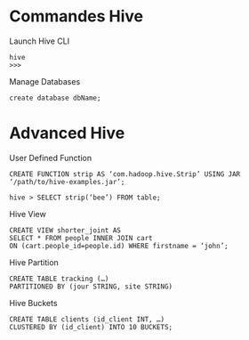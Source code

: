 # Commandes Hive

Launch Hive CLI
```
hive
>>>
```

Manage Databases
```
create database dbName;
```

# Advanced Hive

User Defined Function
```
CREATE FUNCTION strip AS ‘com.hadoop.hive.Strip’ USING JAR ‘/path/to/hive-examples.jar’;

hive > SELECT strip(‘bee’) FROM table;
```


Hive View
```
CREATE VIEW shorter_joint AS
SELECT * FROM people INNER JOIN cart
ON (cart.people_id=people.id) WHERE firstname = ‘john’;
```

Hive Partition
```
CREATE TABLE tracking (…)
PARTITIONED BY (jour STRING, site STRING)
```

Hive Buckets
```
CREATE TABLE clients (id_client INT, …)
CLUSTERED BY (id_client) INTO 10 BUCKETS;
```
